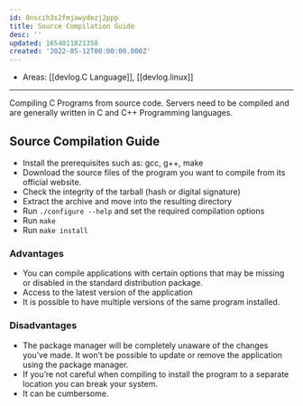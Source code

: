 ```yaml
---
id: 0nscih3s2fmjawydezj2ppp
title: Source Compilation Guide
desc: ''
updated: 1654011821358
created: '2022-05-12T00:00:00.000Z'
---
```


- Areas: [[devlog.C Language]], [[devlog.linux]]

---

Compiling C Programs from source code. Servers need to be compiled and are generally written in C and C++ Programming languages.

## Source Compilation Guide

- Install the prerequisites such as: gcc, g++, make
- Download the source files of the program you want to compile from its official website.
- Check the integrity of the tarball (hash or digital signature)
- Extract the archive and move into the resulting directory
- Run `./configure --help` and set the required compilation options
- Run `make`
- Run `make install`

### Advantages

- You can compile applications with certain options that may be missing or disabled in the standard distribution package.
- Access to the latest version of the application
- It is possible to have multiple versions of the same program installed.

### Disadvantages

- The package manager will be completely unaware of the changes you’ve made. It won’t be possible to update or remove the application using the package manager.
- If you’re not careful when compiling to install the program to a separate location you can break your system.
- It can be cumbersome.
